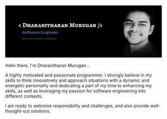 ![](https://github.com/dharanithedev/dharanithedev/blob/main/banner-final.png?raw=true)

Hello there, I'm Dharanitharan Murugan...

A highly motivated and passionate programmer. I strongly believe in my skills to think innovatively and approach situations with a dynamic and energetic personality and dedicating a part of my time to enhancing my skills, as well as leveraging my passion for software engineering into different contexts.

I am ready to welcome responsibility and challenges, and also provide well-thought-out solutions.





